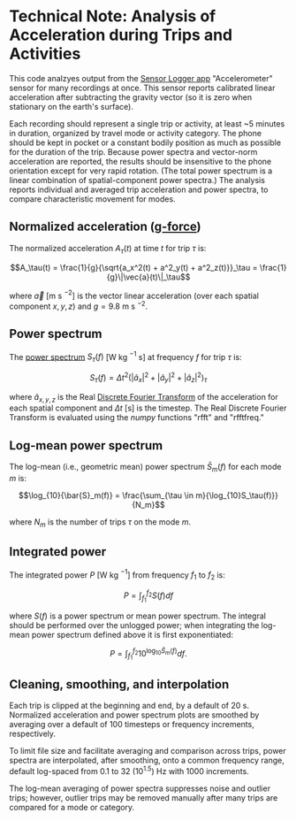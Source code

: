 # Technical Note: Analysis of Acceleration during Trips and Activities

This code analzyes output from the [Sensor Logger app](https://www.tszheichoi.com/sensorlogger) 
"Accelerometer" sensor for many recordings at once. This sensor reports calibrated linear acceleration after subtracting the gravity vector (so it is zero when stationary on the earth's surface).

Each recording should represent a single trip or activity, at least ~5 minutes in duration, organized by travel mode or activity category. The phone should be kept in pocket or a constant bodily position as much as possible for the duration of the trip. Because power spectra and vector-norm acceleration are reported, the results should be insensitive to the phone orientation except for very rapid rotation. (The total power spectrum is a linear combination of spatial-component power spectra.) The analysis reports individual and averaged trip acceleration and power spectra, to compare characteristic movement for modes.

## Normalized acceleration ([g-force](https://en.wikipedia.org/wiki/G-force))

The normalized acceleration $A_\tau(t)$ at time $t$ for trip $\tau$ is:

```math
A_\tau(t) = \frac{1}{g}{\sqrt{a_x^2(t) + a^2_y(t) + a^2_z(t)}}_\tau = \frac{1}{g}\|\vec{a}(t)\|_\tau
```

where $\vec{a}$ [m s $^{-2}$] is the vector linear acceleration  (over each spatial component $x, y, z$) and $g = 9.8$ m s $^{-2}$.

## Power spectrum

The [power spectrum](https://en.wikipedia.org/wiki/Spectral_density) $S_\tau(f)$ [W kg $^{-1}$ s] at frequency $f$ for trip $\tau$ is:

```math
S_\tau(f) = \Delta t^2 \left(|\hat{a}_x|^2 + |\hat{a}_y|^2 + |\hat{a}_z|^2\right) _\tau
```

where $\hat{a}_{x,y,z}$ is the Real [Discrete Fourier Transform](https://en.wikipedia.org/wiki/Discrete_Fourier_transform) of the acceleration for each spatial component and $\Delta t$ [s] is the timestep. The Real Discrete Fourier Transform is evaluated using the _numpy_ functions "rfft" and "rfftfreq."

## Log-mean power spectrum

The log-mean (i.e., geometric mean) power spectrum $\bar{S}_m(f)$ for each mode $m$ is:

```math
\log_{10}{\bar{S}_m(f)} = \frac{\sum_{\tau \in m}{\log_{10}S_\tau(f)}}{N_m}
```

where $N_m$ is the number of trips $\tau$ on the mode $m$.

## Integrated power

The integrated power $P$ [W kg $^{-1}$] from frequency $f_1$ to $f_2$ is:

```math
P = \int_{f_1}^{f_2}S(f)df
```

where $S(f)$ is a power spectrum or mean power spectrum. The integral should be performed over the unlogged power; when integrating the log-mean power spectrum defined above it is first exponentiated:

```math
P = \int_{f_1}^{f_2}10^{\log_{10}\bar{S}_m(f)}df .
```



## Cleaning, smoothing, and interpolation

Each trip is clipped at the beginning and end, by a default of 20 s. Normalized acceleration and power spectrum plots are smoothed by averaging over a default of 100 timesteps or frequency increments, respectively.

To limit file size and facilitate averaging and comparison across trips, power spectra are interpolated, after smoothing, onto a common frequency range, default log-spaced from 0.1 to 32 $(10^{1.5})$ Hz with 1000 increments.

The log-mean averaging of power spectra suppresses noise and outlier trips; however, outlier trips may be removed manually after many trips are compared for a mode or category.

